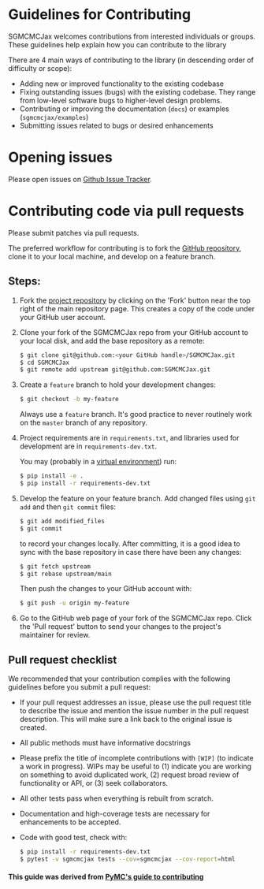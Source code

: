 # Guidelines for Contributing

SGMCMCJax welcomes contributions from interested individuals or groups. These guidelines help explain how you can contribute to the library

There are 4 main ways of contributing to the library (in descending order of difficulty or scope):

* Adding new or improved functionality to the existing codebase
* Fixing outstanding issues (bugs) with the existing codebase. They range from low-level software bugs to higher-level design problems.
* Contributing or improving the documentation (`docs`) or examples (`sgmcmcjax/examples`)
* Submitting issues related to bugs or desired enhancements

# Opening issues

Please open issues on [Github Issue Tracker](https://github.com/jeremiecoullon/SGMCMCJax/issues).


# Contributing code via pull requests

Please submit patches via pull requests.

The preferred workflow for contributing is to fork the [GitHub repository](https://github.com/jeremiecoullon/SGMCMCJax), clone it to your local machine, and develop on a feature branch.

## Steps:

1. Fork the [project repository](https://github.com/jeremiecoullon/SGMCMCJax) by clicking on the 'Fork' button near the top right of the main repository page. This creates a copy of the code under your GitHub user account.

2. Clone your fork of the SGMCMCJax repo from your GitHub account to your local disk, and add the base repository as a remote:

   ```bash
   $ git clone git@github.com:<your GitHub handle>/SGMCMCJax.git
   $ cd SGMCMCJax
   $ git remote add upstream git@github.com:SGMCMCJax.git
   ```

3. Create a ``feature`` branch to hold your development changes:

   ```bash
   $ git checkout -b my-feature
   ```

   Always use a ``feature`` branch. It's good practice to never routinely work on the ``master`` branch of any repository.

4. Project requirements are in ``requirements.txt``, and libraries used for development are in ``requirements-dev.txt``. 


   You may (probably in a [virtual environment](https://docs.python-guide.org/dev/virtualenvs/)) run:

   ```bash
   $ pip install -e .
   $ pip install -r requirements-dev.txt
   ```


5. Develop the feature on your feature branch. Add changed files using ``git add`` and then ``git commit`` files:

   ```bash
   $ git add modified_files
   $ git commit
   ```

   to record your changes locally.
   After committing, it is a good idea to sync with the base repository in case there have been any changes:
   ```bash
   $ git fetch upstream
   $ git rebase upstream/main
   ```

   Then push the changes to your GitHub account with:

   ```bash
   $ git push -u origin my-feature
   ```

6. Go to the GitHub web page of your fork of the SGMCMCJax repo. Click the 'Pull request' button to send your changes to the project's maintainer for review.

## Pull request checklist

We recommended that your contribution complies with the following guidelines before you submit a pull request:

*  If your pull request addresses an issue, please use the pull request title to describe the issue and mention the issue number in the pull request description. This will make sure a link back to the original issue is created.

*  All public methods must have informative docstrings 

*  Please prefix the title of incomplete contributions with `[WIP]` (to indicate a work in progress). WIPs may be useful to (1) indicate you are working on something to avoid duplicated work, (2) request broad review of functionality or API, or (3) seek collaborators.

*  All other tests pass when everything is rebuilt from scratch. 

* Documentation and high-coverage tests are necessary for enhancements to be accepted.


* Code with good test, check with:

  ```bash
  $ pip install -r requirements-dev.txt
  $ pytest -v sgmcmcjax tests --cov=sgmcmcjax --cov-report=html
  ```


#### This guide was derived from [PyMC's guide to contributing](https://github.com/pymc-devs/pymc/blob/main/CONTRIBUTING.md)
